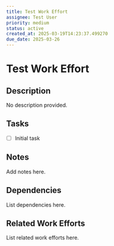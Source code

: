 ```yaml
---
title: Test Work Effort
assignee: Test User
priority: medium
status: active
created_at: 2025-03-19T14:23:37.499270
due_date: 2025-03-26
---
```


# Test Work Effort

## Description
No description provided.

## Tasks
- [ ] Initial task

## Notes
Add notes here.

## Dependencies
List dependencies here.

## Related Work Efforts
List related work efforts here.